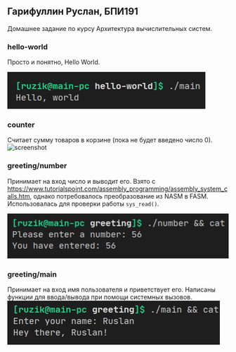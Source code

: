 ## Гарифуллин Руслан, БПИ191

Домашнее задание по курсу Архитектура вычислительных систем.

### hello-world

Просто и понятно, Hello World.

![screenshot](./hello-world/screenshot.png)

### counter

Считает сумму товаров в корзине (пока не будет введено число 0).
![screenshot](./counter/screenshot.png)

### greeting/number

Принимает на вход число и выводит его.
Взято с https://www.tutorialspoint.com/assembly_programming/assembly_system_calls.htm, однако потребовалось преобразование из NASM в FASM.
Использовалась для проверки работы `sys_read()`.

![screenshot](./greeting/number-screenshot.png)

### greeting/main

Принимает на вход имя пользователя и приветствует его. Написаны функции для ввода/вывода при помощи системных вызовов.
![screenshot](./greeting/main-screenshot.png)